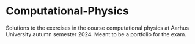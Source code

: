 # Computational-Physics
Solutions to the exercises in the course computational physics at Aarhus University autumn semester 2024. Meant to be a portfolio for the exam.
